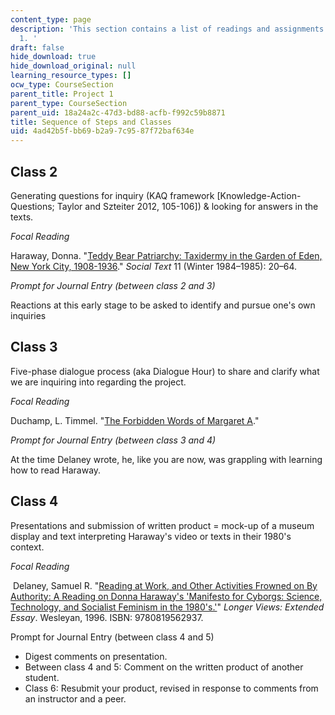 ```yaml
---
content_type: page
description: 'This section contains a list of readings and assignments for Project
  1. '
draft: false
hide_download: true
hide_download_original: null
learning_resource_types: []
ocw_type: CourseSection
parent_title: Project 1
parent_type: CourseSection
parent_uid: 18a24a2c-47d3-bd88-acfb-f992c59b8871
title: Sequence of Steps and Classes
uid: 4ad42b5f-bb69-b2a9-7c95-87f72baf634e
---
```

## Class 2

Generating questions for inquiry (KAQ framework \[Knowledge-Action-Questions; Taylor and Szteiter 2012, 105-106\]) & looking for answers in the texts.

*Focal Reading*

Haraway, Donna. "[Teddy Bear Patriarchy: Taxidermy in the Garden of Eden, New York City, 1908-1936](https://www.jstor.org/stable/466593?seq=1#page_scan_tab_contents)." *Social Text* 11 (Winter 1984–1985): 20–64. 

*Prompt for Journal Entry (between class 2 and 3)*

Reactions at this early stage to be asked to identify and pursue one's own inquiries

## Class 3

Five-phase dialogue process (aka Dialogue Hour) to share and clarify what we are inquiring into regarding the project. 

*Focal Reading*

Duchamp, L. Timmel. "[The Forbidden Words of Margaret A](http://ltimmelduchamp.com/stories/margaret.pdf)." 

*Prompt for Journal Entry (between class 3 and 4)*

At the time Delaney wrote, he, like you are now, was grappling with learning how to read Haraway.

## Class 4

Presentations and submission of written product = mock-up of a museum display and text interpreting Haraway's video or texts in their 1980's context.

*Focal Reading*

 Delaney, Samuel R. "[Reading at Work, and Other Activities Frowned on By Authority: A Reading on Donna Haraway's 'Manifesto for Cyborgs: Science, Technology, and Socialist Feminism in the 1980's.'](https://muse.jhu.edu/chapter/36525)" *Longer Views: Extended Essay*. Wesleyan, 1996. ISBN: 9780819562937.

Prompt for Journal Entry (between class 4 and 5)

- Digest comments on presentation.
- Between class 4 and 5: Comment on the written product of another student.
- Class 6: Resubmit your product, revised in response to comments from an instructor and a peer.